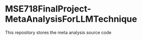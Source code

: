 # MSE718FinalProject-MetaAnalysisForLLMTechnique
This repository stores the meta analysis source code
